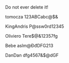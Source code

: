Do not ever delete it!

tomocza
123ABCabc@$&

KingAndris
P@ssw0rd12345

Oliviero
Tere$@&12357fg

Bebe
aslm@ĐđDFG213

DanDan
dfg4567&$@dGF
